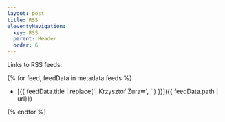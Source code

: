 ```yaml
---
layout: post
title: RSS
eleventyNavigation:
  key: RSS
  parent: Header
  order: 6
---
```


Links to RSS feeds:

{% for feed, feedData in metadata.feeds %}

- [{{ feedData.title | replace('| Krzysztof Żuraw', '') }}]({{ feedData.path | url}})

{% endfor %}

